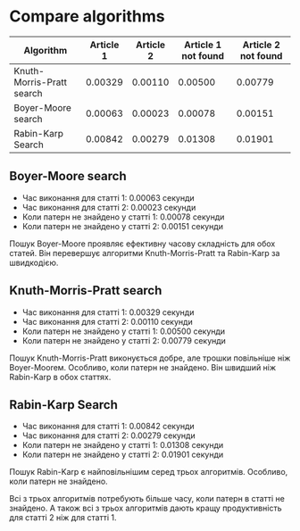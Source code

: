 # Compare algorithms

| Algorithm                 | Article 1 | Article 2 | Article 1 not found | Article 2 not found |
| ------------------------- | --------- | --------- | ------------------- | ------------------- |
| Knuth-Morris-Pratt search | 0.00329   | 0.00110   | 0.00500             | 0.00779             |
| Boyer-Moore search        | 0.00063   | 0.00023   | 0.00078             | 0.00151             |
| Rabin-Karp Search         | 0.00842   | 0.00279   | 0.01308             | 0.01901             |

## Boyer-Moore search

- Час виконання для статті 1: 0.00063 секунди
- Час виконання для статті 2: 0.00023 секунди
- Коли патерн не знайдено у статті 1: 0.00078 секунди
- Коли патерн не знайдено у статті 2: 0.00151 секунди

Пошук Boyer-Moore проявляє ефективну часову складність для обох статей. Він перевершує алгоритми Knuth-Morris-Pratt та Rabin-Karp за швидкодією.

## Knuth-Morris-Pratt search

- Час виконання для статті 1: 0.00329 секунди
- Час виконання для статті 2: 0.00110 секунди
- Коли патерн не знайдено у статті 1: 0.00500 секунди
- Коли патерн не знайдено у статті 2: 0.00779 секунди

Пошук Knuth-Morris-Pratt виконується добре, але трошки повільніше ніж Boyer-Mooreм. Oсобливо, коли патерн не знайдено. Він швидший ніж Rabin-Karp в обох статтях.

## Rabin-Karp Search

- Час виконання для статті 1: 0.00842 секунди
- Час виконання для статті 2: 0.00279 секунди
- Коли патерн не знайдено у статті 1: 0.01308 секунди
- Коли патерн не знайдено у статті 2: 0.01901 секунди

Пошук Rabin-Karp є найповільнішим серед трьох алгоритмів. Oсобливо, коли патерн не знайдено.

Всі з трьох алгоритмів потребують більше часу, коли патерн в статті не знайдено. А також всі з трьох алгоритмів дають кращу продуктивність для статті 2 ніж для статті 1.
